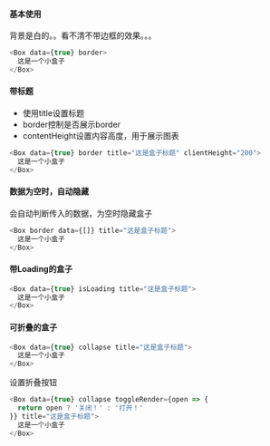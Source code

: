 #### 基本使用

背景是白的。。看不清不带边框的效果。。。

``` js
<Box data={true} border>
  这是一个小盒子
</Box>
```

#### 带标题
- 使用title设置标题
- border控制是否展示border
- contentHeight设置内容高度，用于展示图表

``` js
<Box data={true} border title="这是盒子标题" clientHeight="200">
  这是一个小盒子
</Box>
```

#### 数据为空时，自动隐藏
会自动判断传入的数据，为空时隐藏盒子

``` js
<Box border data={[]} title="这是盒子标题">
  这是一个小盒子
</Box>
```

#### 带Loading的盒子

``` js
<Box data={true} isLoading title="这是盒子标题">
  这是一个小盒子
</Box>
```

#### 可折叠的盒子

``` js
<Box data={true} collapse title="这是盒子标题">
  这是一个小盒子
</Box>
```

设置折叠按钮

``` js
<Box data={true} collapse toggleRender={open => {
  return open ? '关闭！' : '打开！'
}} title="这是盒子标题">
  这是一个小盒子
</Box>
```